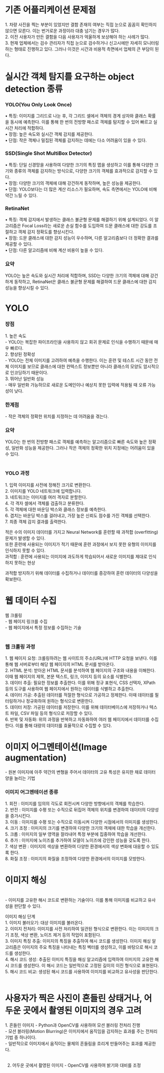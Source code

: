 <h1>기존 어플리케이션 문제점</h1>
<p>
1. 차량 사진을 찍는 부분이 있었지만 결함 존재의 여부는 직접 눈으로 꼼꼼히 확인하지 않으면 모른다. 이는 번거로운 과정이라 대충 넘기는 경우가 많다.<br>
2. 이전 사용자가 만든 결함을 다음 사용자가 억울하게 보상해야 하는 사례가 많다.<br>
3. 현재 업체에서는 검수 관리자가 직접 눈으로 검수하거나 신고시에만 자세히 모니터링 하는 형태로 진행하고 있다. 그러나 이것은 시간과 비용적 측면에서 업체의 큰 부담이 된다.<br>
</p>

<h1>실시간 객체 탐지를 요구하는 object detection 종류</h1>
<p>
<h3>YOLO(You Only Look Once)</h3>
•	특징: 이미지를 그리드로 나눈 후, 각 그리드 셀에서 객체의 경계 상자와 클래스 확률을 동시에 예측한다. 이를 통해 한 번의 전방향 패스로 객체를 탐지할 수 있어 빠르고 실시간 처리에 적합하다.<br>
•	장점: 높은 속도와 실시간 객체 감지를 제공한다.<br>
•	단점: 작은 객체나 밀집된 객체를 감지하는 데에는 다소 어려움이 있을 수 있다.<br>
<h3>SSD(Single Shot MultiBox Detector)</h3>
•	특징: 단일 신경망을 사용하여 다양한 크기의 특징 맵을 생성하고 이를 통해 다양한 크기와 종류의 객체를 감지하는 방식으로, 다양한 크기의 객체를 효과적으로 감지할 수 있다.<br>
•	장점: 다양한 크기의 객체에 대해 강건하게 동작하며, 높은 성능을 제공한다.<br>
•	단점: YOLO보다는 더 많은 계산 리소스가 필요하며, 속도 측면에서는 YOLO에 비해 약간 느릴 수 있다.<br>
<h3>RetinaNet</h3>
•	특징: 객체 감지에서 발생하는 클래스 불균형 문제를 해결하기 위해 설계되었다. 이 알고리즘은 Focal Loss라는 새로운 손실 함수를 도입하여 드문 클래스에 대한 강도를 조절하고 객체 감지 정확도를 향상시킨다.<br>
•	장점: 드문 클래스에 대한 감지 성능이 우수하며, 다른 알고리즘보다 더 정확한 결과를 제공할 수 있다.<br>
•	단점: 다른 알고리즘에 비해 계산 비용이 높을 수 있다.<br>
<h3>요약</h3>
YOLO는 높은 속도와 실시간 처리에 적합하며, SSD는 다양한 크기의 객체에 대해 강건하게 동작하고, RetinaNet은 클래스 불균형 문제를 해결하여 드문 클래스에 대한 감지 성능을 향상시킬 수 있다.<br>
</p>

<h1>YOLO</h1>
<p>
<h3>장점</h3>
1. 높은 속도<br>
- YOLO는 복잡한 파이프라인을 사용하지 않고 회귀 문제로 인식을 수행하기 때문에 매우 빠르다.<br>
2. 향상된 정확성<br>
- YOLO는 전체 이미지를 고려하여 예측을 수행한다. 이는 훈련 및 테스트 시간 동안 전체 이미지를 보므로 클래스에 대한 컨텍스트 정보뿐만 아니라 클래스의 모양도 암시적으로 인코딩하기 때문이다.<br>
3. 뛰어난 일반화 성능<br>
- 매우 일반화 가능하므로 새로운 도메인이나 예상치 못한 입력에 적용될 때 오류 가능성이 낮다.<br>
<h3>한계점</h3>
- 작은 객체의 정확한 위치를 지정하는 데 어려움을 겪는다.<br>
<h3>요약</h3>
YOLO는 한 번의 전방향 패스로 객체를 예측하는 알고리즘으로 빠른 속도와 높은 정확성, 일반화 성능을 제공한다. 그러나 작은 객체의 정확한 위치 지정에는 어려움이 있을 수 있다.<br><br>

<h3>YOLO 과정</h3>
1. 입력 이미지를 사전에 정해진 크기로 변환한다.<br>
2. 이미지를 YOLO 네트워크에 입력합니다.<br>
3. 네트워크는 이미지를 여러 격자로 분할한다.<br>
4. 각 격자 셀에서 객체를 검출하고 분류한다.<br>
5. 각 객체에 대한 바운딩 박스와 클래스 정보를 예측한다.<br>
6. 겹치는 바운딩 박스를 걸러내고, 가장 높은 신뢰도 점수를 가진 객체를 선택한다.<br>
7. 최종 객체 감지 결과를 출력한다.<br>
</p>

적은 수의 이미지 데이터를 가지고 Neural Network를 훈련할 때 과적합 (overfitting) 문제가 발생할 수 있다.<br>
또한 훈련에 사용되는 이미지가 적기 때문에 훈련 과정에서 보지 못한 유형의 이미지를 인식하지 못할 수 있다.<br>
과적합 : 훈련에 사용되는 이미지에 과도하게 학습되어서 새로운 이미지를 제대로 인식하지 못하는 현상<br>

과적합 방지하기 위해 데이터를 수집하거나 데이터를 증강하여 훈련 데이터의 다양성을 확보한다.<br>

<h1>웹 데이터 수집</h1>
<p>
웹 크롤링<br>
- 웹 페이지 링크를 수집<br>
- 웹 페이지에서 특정 정보를 수집하는 기술<br><br>

<h3>웹 크롤링 과정</h3>
1.	웹 페이지 요청: 크롤링하려는 웹 사이트의 주소(URL)에 HTTP 요청을 보낸다. 이를 통해 웹 서버로부터 해당 웹 페이지의 HTML 문서를 받아온다.<br>
2.	HTML 분석: 받아온 HTML 문서를 분석하여 웹 페이지의 구조와 내용을 이해한다. 이때 웹 페이지의 제목, 본문 텍스트, 링크, 이미지 등의 요소를 식별한다.<br>
3.	데이터 추출: 필요한 정보를 추출한다. 이를 위해 정규 표현식, CSS 선택자, XPath 등의 도구를 사용하여 웹 페이지에서 원하는 데이터를 식별하고 추출한다.<br>
4.	데이터 가공: 추출된 데이터를 적절한 형식으로 가공하고 정제한다. 이때 데이터를 필터링하거나 정규화하여 원하는 형식으로 변환한다.<br>
5.	데이터 저장: 가공된 데이터를 저장한다. 이를 위해 데이터베이스에 저장하거나 텍스트 파일, CSV 파일 등의 형식으로 저장할 수 있다.<br>
6.	반복 및 자동화: 위의 과정을 반복하고 자동화하여 여러 웹 페이지에서 데이터를 수집한다. 이를 통해 대량의 데이터를 효율적으로 수집할 수 있다.<br>
</p>

<h1>이미지 어그멘테이션(Image augmentation)</h1>
- 원본 이미지에 아주 약간의 변형을 주어서 데이터의 고유 특성은 유지한 채로 데이터 양을 늘리는 기법<br>
<p>
<h3>이미지 어그멘테이션 종류</h3>
1. 회전 : 이미지를 임의의 각도로 회전시켜 다양한 방향에서의 객체를 학습한다.<br>
2. 반전 : 이미지를 수평 또는 수직으로 뒤집어 객체의 위치를 변경하여 데이터의 다양성을 증가시킨다.<br>
3. 이동 : 이미지를 수평 또는 수직으로 이동시켜 다양한 시점에서의 이미지를 생성한다.<br>
4. 크기 조정 : 이미지의 크기를 변경하여 다양한 크기의 객체에 대한 학습을 개선한다.<br>
5. 크롭 : 이미지의 일부 영역을 잘라내어 특정 부분에 집중하여 학습을 개선한다.<br>
6. 추가 : 이미지에 노이즈를 추가하여 모델이 노이즈에 강인한 성능을 갖도록 한다.<br>
7. 색상 변환 : 이미지의 색상을 변환하여 다양한 환경에서의 색상 변화에 대응할 수 있도록 한다.<br>
8. 화질 조정 : 이미지의 화질을 조정하여 다양한 환경에서의 이미지를 모방한다.<br>
</p>

<h1>이미지 해싱</h1><br>
- 이미지를 고유한 해시 코드로 변환하는 기술이다. 이를 통해 이미지를 비교하고 유사성을 판단할 수 있다.<br>
<p>
이미지 해싱 단계<br>
1. 이미지 불러오기: 대상 이미지를 불러온다.<br>
2. 이미지 전처리: 이미지를 사전 처리하여 일관된 형식으로 변환한다. 이는 이미지의 크기 조정, 색상 변환, 노이즈 제거 등의 작업이 포함된다.<br>
3. 이미지 특징 추출: 이미지의 특징을 추출하여 해시 코드를 생성한다. 이미지 해싱 알고리즘은 이미지의 주요 특징을 나타내는 특징 벡터를 생성하고, 이를 바탕으로 해시 코드를 생성한다.<br>
4. 해시 코드 생성: 추출된 이미지 특징을 해싱 알고리즘에 입력하여 이미지의 고유한 해시 코드를 생성한다. 이 해시 코드는 일반적으로 고정된 길이의 이진 형식으로 표현된다.<br>
5. 해시 코드 비교: 생성된 해시 코드를 사용하여 이미지를 비교하고 유사성을 판단한다.<br><br>
</p>

<h1>사용자가 찍은 사진이 흔들린 상태거나, 어두운 곳에서 촬영된 이미지의 경우 고려</h1>
<p>
1. 흔들린 이미지 - Python과 OpenCV를 사용하여 모션 블러링 전처리 진행<br>
- 모션 블러링(Motion Blurring)은 이미지에서 움직임을 감지하는 효과를 주는 전처리 기법 중 하나이다. <br>       
- 일반적으로 이미지에서 움직이는 물체의 흔들림을 흐리게 만들어주는 효과를 제공한다.<br><br>

2. 어두운 곳에서 촬영된 이미지 - OpenCV를 사용하여 밝기와 대비를 조정<br>
</p>
